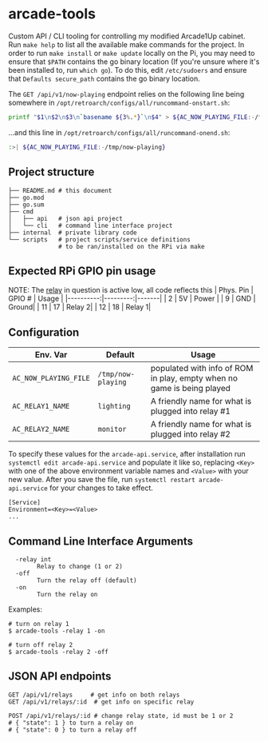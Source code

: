 # arcade-tools

Custom API / CLI tooling for controlling my modified Arcade1Up cabinet. Run `make help` to list all the available make commands for the project.
In order to run `make install` or `make update` locally on the Pi, you may need to ensure that `$PATH` contains the go binary location (If you're unsure where it's been installed to, run `which go`). To do this, edit `/etc/sudoers` and ensure that `Defaults secure_path` contains the go binary location.

The `GET /api/v1/now-playing` endpoint relies on the following line being somewhere in `/opt/retroarch/configs/all/runcommand-onstart.sh`:
```bash
printf "$1\n$2\n$3\n`basename ${3%.*}`\n$4" > ${AC_NOW_PLAYING_FILE:-/tmp/now-playing}
```
...and this line in `/opt/retroarch/configs/all/runcommand-onend.sh`:
```bash
:>| ${AC_NOW_PLAYING_FILE:-/tmp/now-playing}
```

## Project structure
```
├── README.md # this document
├── go.mod
├── go.sum
├── cmd
│   ├── api   # json api project
│   └── cli   # command line interface project
├── internal  # private library code
└── scripts   # project scripts/service definitions
              # to be ran/installed on the RPi via make
```

## Expected RPi GPIO pin usage
NOTE: The [relay](https://www.amazon.com/dp/B0057OC6D8?psc=1) in question is active low, all code reflects this
| Phys. Pin | GPIO # | Usage |
|----------:|---------:|-------|
|     2     |     5V   | Power |
|     9     |     GND  | Ground|
|    11     |     17   | Relay 2|
|    12     |     18   | Relay 1|

## Configuration

| Env. Var | Default | Usage |
|----------|---------|-------|
| `AC_NOW_PLAYING_FILE` | `/tmp/now-playing` | populated with info of ROM in play, empty when no game is being played |
| `AC_RELAY1_NAME` | `lighting` | A friendly name for what is plugged into relay #1 |
| `AC_RELAY2_NAME` | `monitor` | A friendly name for what is plugged into relay #2 |

To specify these values for the `arcade-api.service`, after installation run `systemctl edit arcade-api.service` and populate it like so, 
replacing `<Key>` with one of the above environment variable names and `<Value>` with your new value. After you save the file, run `systemctl restart arcade-api.service` for your changes to take effect.
```
[Service]
Environment=<Key>=<Value>
...
```


## Command Line Interface Arguments
```
  -relay int
        Relay to change (1 or 2)
  -off
        Turn the relay off (default)
  -on
        Turn the relay on
```
Examples:
```
# turn on relay 1
$ arcade-tools -relay 1 -on

# turn off relay 2
$ arcade-tools -relay 2 -off
```

## JSON API endpoints

```
GET /api/v1/relays     # get info on both relays
GET /api/v1/relays/:id  # get info on specific relay

POST /api/v1/relays/:id # change relay state, id must be 1 or 2
# { "state": 1 } to turn a relay on
# { "state": 0 } to turn a relay off
```